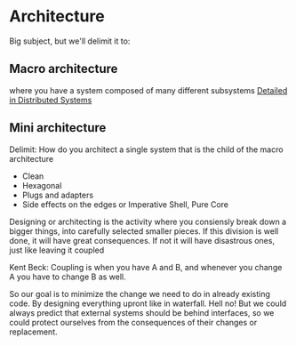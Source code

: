 # Architecture

Big subject, but we'll delimit it to:

## Macro architecture

where you have a system composed of many different subsystems [Detailed in Distributed Systems](./distributed%20systems/transactional_writes.MD )

## Mini architecture

Delimit: How do you architect a single system that is the child of the macro architecture

- Clean 
- Hexagonal
- Plugs and adapters
- Side effects on the edges or Imperative Shell, Pure Core

Designing or architecting is the activity where you consiensly break down a bigger things, into carefully selected smaller pieces. If this division is well done, it will have great consequences. If not it will have disastrous ones, just like leaving it coupled

Kent Beck: Coupling is when you have A and B, and whenever you change A you have to change B as well. 

So our goal is to minimize the change we need to do in already existing code. By designing everything upront like in waterfall. Hell no! But we could always predict that external systems should be behind interfaces, so we could protect ourselves from the consequences of their changes or replacement.



